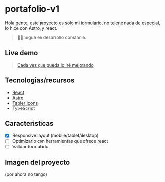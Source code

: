 # portafolio-v1

Hola gente, este proyecto es solo mi formulario, no teiene nada de especial, lo hice con Astro, y react.
> 👷‍♂️ Sigue en desarrollo constante.
> 

## Live demo

> [Cada vez que pueda lo iré mejorando](https://fluffy-squirrel-6ccca9.netlify.app/)
> 

## **Tecnologias/recursos**

- [React](https://react.dev/)
- [Astro](https://astro.build/)
- [Tabler Icons](https://tabler-icons.io/)
- [TypeScript](https://www.typescriptlang.org/)

## Caracteristicas

- [x]  Responsive layout (mobile/tablet/desktop)
- [ ]  Optimizarlo con herramientas que ofrece react
- [ ]  Validar formulario

## Imagen del proyecto

(por ahora no tengo)


